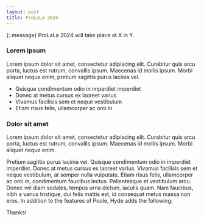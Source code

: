 ```yaml
---
layout: post
title: ProLaLa 2024
---
```


{:.message}
ProLaLa 2024 will take place at X in Y.

### Lorem ipsum

Lorem ipsum dolor sit amet, consectetur adipiscing elit. Curabitur quis arcu porta, luctus est rutrum, convallis ipsum. Maecenas id mollis ipsum. Morbi aliquet neque enim, pretium sagittis purus lacinia vel. 

* Quisque condimentum odio in imperdiet imperdiet
* Donec at metus cursus ex laoreet varius
* Vivamus facilisis sem et neque vestibulum
* Etiam risus felis, ullamcorper ac orci in.

### Dolor sit amet

Lorem ipsum dolor sit amet, consectetur adipiscing elit. Curabitur quis arcu porta, luctus est rutrum, convallis ipsum. Maecenas id mollis ipsum. Morbi aliquet neque enim. 

Pretium sagittis purus lacinia vel. Quisque condimentum odio in imperdiet imperdiet. Donec at metus cursus ex laoreet varius. Vivamus facilisis sem et neque vestibulum, at semper nulla vulputate. Etiam risus felis, ullamcorper ac orci in, condimentum faucibus lectus. Pellentesque et vestibulum arcu. Donec vel diam sodales, tempus urna dictum, iaculis quam. Nam faucibus, nibh a varius tristique, dui felis mattis est, id consequat metus massa non eros. 
In addition to the features of Poole, Hyde adds the following:

Thanks!

